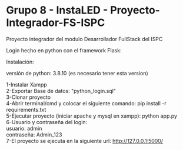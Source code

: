 # Grupo 8 - InstaLED - Proyecto-Integrador-FS-ISPC

Proyecto integrador del modulo Desarrollador FullStack del ISPC

Login hecho en python con el framework Flask:

Instalación:

versión de python: 3.8.10 (es necesario tener esta version)

1-Instalar Xampp <br>
2-Exportar Base de datos: "python_login.sql" <br>
3-Clonar proyecto <br>
4-Abrir terminal/cmd y colocar el siguiente comando: pip install -r requirements.txt <br>
5-Ejecutar proyecto (iniciar apache y mysql en xampp): python app.py <br>
6-Usuario y contraseña del login: <br>
usuario: admin <br>
contraseña: Admin_123 <br>
7-El proyecto se ejecuta en la siguiente url: http://127.0.0.1:5000/ <br>

